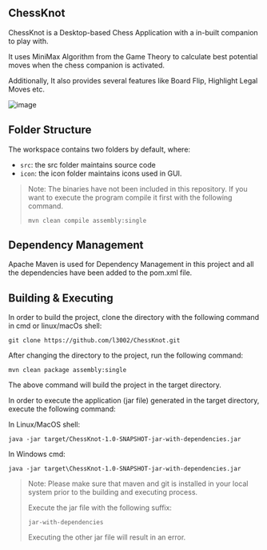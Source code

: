 ## ChessKnot

ChessKnot is a Desktop-based Chess Application with a in-built companion to play with.

It uses MiniMax Algorithm from the Game Theory to calculate best potential moves when the chess companion is activated.

Additionally, It also provides several features like Board Flip, 
Highlight Legal Moves etc.

![image](https://github.com/l3002/ChessKnot/assets/111552820/caf7e6af-b484-48b4-aa87-bb7f3f25b3a0)

## Folder Structure

The workspace contains two folders by default, where:

- `src`: the src folder maintains source code
- `icon`: the icon folder maintains icons used in GUI.

>Note: The binaries have not been included in this repository. If you want to execute the program compile it first with the following command.
>
>`mvn clean compile assembly:single`

## Dependency Management

Apache Maven is used for Dependency Management in this project and all the dependencies have been added to the pom.xml file.

## Building & Executing

In order to build the project, clone the directory with the following command in cmd or linux/macOs shell:

`git clone https://github.com/l3002/ChessKnot.git`

After changing the directory to the project, run the following command:

`mvn clean package assembly:single`

The above command will build the project in the target directory.

In order to execute the application (jar file) generated in the target directory, execute the following command:

In Linux/MacOS shell:

`java -jar target/ChessKnot-1.0-SNAPSHOT-jar-with-dependencies.jar`

In Windows cmd:

`java -jar target\ChessKnot-1.0-SNAPSHOT-jar-with-dependencies.jar`

>Note: Please make sure that maven and git is installed in your local system prior to the building and executing process.
>
>Execute the jar file with the following suffix:
>
>`jar-with-dependencies`
>
>Executing the other jar file will result in an error.
